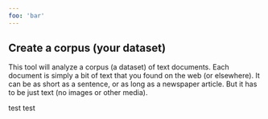 ```yaml
---
foo: 'bar'
---
```


## Create a corpus (your dataset)
        
This tool will analyze a corpus (a dataset) of text documents.
Each document is simply a bit of text that you found on the web (or elsewhere).
It can be as short as a sentence, or as long as a newspaper article.
But it has to be just text (no images or other media).

test test